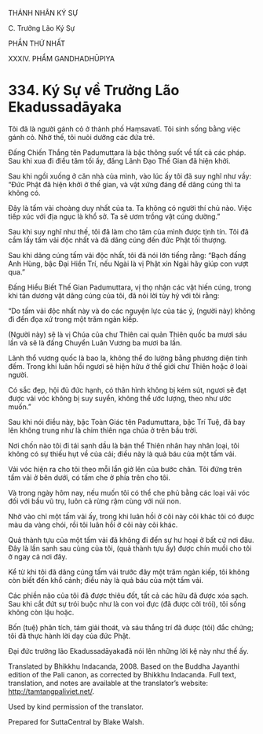 THÁNH NHÂN KÝ SỰ

C. Trưởng Lão Ký Sự

PHẦN THỨ NHẤT

XXXIV. PHẨM GANDHADHŪPIYA

# 334\. Ký Sự về Trưởng Lão Ekadussadāyaka

Tôi đã là người gánh cỏ ở thành phố Haṃsavatī. Tôi sinh sống bằng việc gánh cỏ. Nhờ thế, tôi nuôi dưỡng các đứa trẻ.

Đấng Chiến Thắng tên Padumuttara là bậc thông suốt về tất cả các pháp. Sau khi xua đi điều tăm tối ấy, đấng Lãnh Đạo Thế Gian đã hiện khởi.

Sau khi ngồi xuống ở căn nhà của mình, vào lúc ấy tôi đã suy nghĩ như vầy: “Đức Phật đã hiện khởi ở thế gian, và vật xứng đáng để dâng cúng thì ta không có.

Đây là tấm vải choàng duy nhất của ta. Ta không có người thí chủ nào. Việc tiếp xúc với địa ngục là khổ sở. Ta sẽ ươm trồng vật cúng dường.”

Sau khi suy nghĩ như thế, tôi đã làm cho tâm của mình được tịnh tín. Tôi đã cầm lấy tấm vải độc nhất và đã dâng cúng đến đức Phật tối thượng.

Sau khi dâng cúng tấm vải độc nhất, tôi đã nói lớn tiếng rằng: “Bạch đấng Anh Hùng, bậc Đại Hiền Trí, nếu Ngài là vị Phật xin Ngài hãy giúp con vượt qua.”

Đấng Hiểu Biết Thế Gian Padumuttara, vị thọ nhận các vật hiến cúng, trong khi tán dương vật dâng cúng của tôi, đã nói lời tùy hỷ với tôi rằng:

“Do tấm vải độc nhất này và do các nguyện lực của tác ý, (người này) không đi đến đọa xứ trong một trăm ngàn kiếp.

(Người này) sẽ là vị Chúa của chư Thiên cai quản Thiên quốc ba mươi sáu lần và sẽ là đấng Chuyển Luân Vương ba mươi ba lần.

Lãnh thổ vương quốc là bao la, không thể đo lường bằng phương diện tính đếm. Trong khi luân hồi ngươi sẽ hiện hữu ở thế giới chư Thiên hoặc ở loài người.

Có sắc đẹp, hội đủ đức hạnh, có thân hình không bị kém sút, ngươi sẽ đạt được vải vóc không bị suy suyển, không thể ước lượng, theo như ước muốn.”

Sau khi nói điều này, bậc Toàn Giác tên Padumuttara, bậc Trí Tuệ, đã bay lên không trung như là chim thiên nga chúa ở trên bầu trời.

Nơi chốn nào tôi đi tái sanh dầu là bản thể Thiên nhân hay nhân loại, tôi không có sự thiếu hụt về của cải; điều này là quả báu của một tấm vải.

Vải vóc hiện ra cho tôi theo mỗi lần giở lên của bước chân. Tôi đứng trên tấm vải ở bên dưới, có tấm che ở phía trên cho tôi.

Và trong ngày hôm nay, nếu muốn tôi có thể che phủ bằng các loại vải vóc đối với bầu vũ trụ, luôn cả rừng rậm cùng với núi non.

Nhờ vào chỉ một tấm vải ấy, trong khi luân hồi ở cõi này cõi khác tôi có được màu da vàng chói, rồi tôi luân hồi ở cõi này cõi khác.

Quả thành tựu của một tấm vải đã không đi đến sự hư hoại ở bất cứ nơi đâu. Đây là lần sanh sau cùng của tôi, (quả thành tựu ấy) được chín muồi cho tôi ở ngay cả nơi đây.

Kể từ khi tôi đã dâng cúng tấm vải trước đây một trăm ngàn kiếp, tôi không còn biết đến khổ cảnh; điều này là quả báu của một tấm vải.

Các phiền não của tôi đã được thiêu đốt, tất cả các hữu đã được xóa sạch. Sau khi cắt đứt sự trói buộc như là con voi đực (đã được cởi trói), tôi sống không còn lậu hoặc.

Bốn (tuệ) phân tích, tám giải thoát, và sáu thắng trí đã được (tôi) đắc chứng; tôi đã thực hành lời dạy của đức Phật.

Đại đức trưởng lão Ekadussadāyakađã nói lên những lời kệ này như thế ấy.

Translated by Bhikkhu Indacanda, 2008. Based on the Buddha Jayanthi edition of the Pali canon, as corrected by Bhikkhu Indacanda. Full text, translation, and notes are available at the translator’s website: http://tamtangpaliviet.net/.

Used by kind permission of the translator.

Prepared for SuttaCentral by Blake Walsh.